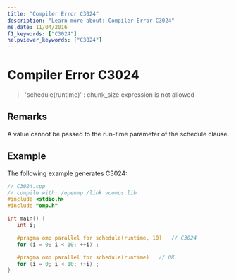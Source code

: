 ```yaml
---
title: "Compiler Error C3024"
description: "Learn more about: Compiler Error C3024"
ms.date: 11/04/2016
f1_keywords: ["C3024"]
helpviewer_keywords: ["C3024"]
---
```

# Compiler Error C3024

> 'schedule(runtime)' : chunk_size expression is not allowed

## Remarks

A value cannot be passed to the run-time parameter of the schedule clause.

## Example

The following example generates C3024:

```cpp
// C3024.cpp
// compile with: /openmp /link vcomps.lib
#include <stdio.h>
#include "omp.h"

int main() {
   int i;

   #pragma omp parallel for schedule(runtime, 10)   // C3024
   for (i = 0; i < 10; ++i) ;

   #pragma omp parallel for schedule(runtime)   // OK
   for (i = 0; i < 10; ++i) ;
}
```
